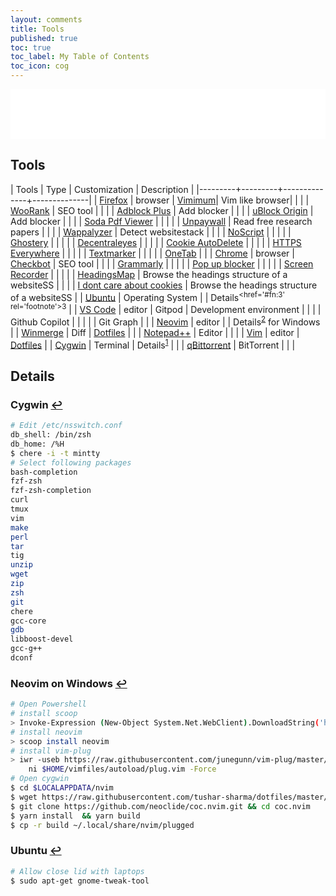 ```yaml
---
layout: comments
title: Tools
published: true
toc: true
toc_label: My Table of Contents
toc_icon: cog
---
```



<!-- dummy box begins -->
<div style="padding-bottom:60px; padding-top:20px; background : white;">
</div>

<h2 class="blue entry-title"><i class="fas fa-hammer"></i> Tools</h2>

|  Tools  | Type    | Customization | Description |
|---------+---------+--------------+--------------|
| [Firefox](https://www.mozilla.org/en-US/firefox/new/) | browser | [Vimimum](https://addons.mozilla.org/en-US/firefox/addon/vimium-ff/)| Vim like browser|
|         |         | [WooRank](https://addons.mozilla.org/en-US/firefox/addon/seo-website-analysis/) | SEO tool |
|         |         | [Adblock Plus](https://addons.mozilla.org/en-CA/firefox/addon/adblock-plus/) | Add blocker |
|         |         | [uBlock Origin](https://addons.mozilla.org/en-US/firefox/addon/ublock-origin/) | Add blocker  |
|         |         | [Soda Pdf Viewer](https://addons.mozilla.org/en-US/firefox/addon/soda-pdf-viewer/) | |
|         |         | [Unpaywall](https://addons.mozilla.org/en-US/firefox/addon/unpaywall/) | Read free research papers |
|         |         | [Wappalyzer](https://addons.mozilla.org/en-US/firefox/addon/wappalyzer/)  | Detect websitestack |
|         |         | [NoScript](https://addons.mozilla.org/en-US/firefox/addon/noscript/) | |
|         |         | [Ghostery](https://addons.mozilla.org/en-US/firefox/addon/ghostery/) | |
|         |         | [Decentraleyes](https://addons.mozilla.org/en-US/firefox/addon/decentraleyes/) | |
|         |         | [Cookie AutoDelete](https://addons.mozilla.org/en-US/firefox/addon/cookie-autodelete/) | |
|         |         | [HTTPS Everywhere](https://addons.mozilla.org/en-US/firefox/addon/https-everywhere/) | |
|         |         | [Textmarker](https://addons.mozilla.org/en-US/firefox/addon/textmarkerpro/) | |
|         |         | [OneTab](https://addons.mozilla.org/en-US/firefox/addon/onetab/) | |
| [Chrome](https://www.google.com/chrome/)  | browser  | [Checkbot](https://chrome.google.com/webstore/detail/checkbot-seo-web-speed-se/dagohlmlhagincbfilmkadjgmdnkjinl) | SEO tool |
|         |         | [Grammarly](https://chrome.google.com/webstore/detail/grammarly-for-chrome/kbfnbcaeplbcioakkpcpgfkobkghlhen?hl=en) | |
|         |         | [Pop up blocker](https://chrome.google.com/webstore/detail/pop-up-blocker-for-chrome/bkkbcggnhapdmkeljlodobbkopceiche) | |
|         |         | [Screen Recorder](https://chrome.google.com/webstore/detail/screen-recorder/hniebljpgcogalllopnjokppmgbhaden) | |
|         |         | [HeadingsMap](https://chrome.google.com/webstore/detail/headingsmap/flbjommegcjonpdmenkdiocclhjacmbi) | Browse the headings structure of a websiteSS |
|         |         | [I dont care about cookies](https://chrome.google.com/webstore/detail/i-dont-care-about-cookies/fihnjjcciajhdojfnbdddfaoknhalnja) | Browse the headings structure of a websiteSS |
| [Ubuntu](https://ubuntu.com/)  | Operating System  |  | Details<sup><href='#fn:3' rel='footnote'>3</sup> |
| [VS Code](https://code.visualstudio.com/)  | editor  | Gitpod | Development environment |
|                                           |          | Github Copilot |  |
|                                           |          | Git Graph      |  |
| [Neovim](https://github.com/neovim/neovim)  | editor  |  | Details<sup><a href='#fn:2' rel='footnote'>2</a></sup> for Windows  |
| [Winmerge](https://winmerge.org/)  | Diff  |  [Dotfiles](https://github.com/tushar-sharma/dotfiles)   |  |
| [Notepad++](https://notepad-plus-plus.org/downloads/) | Editor | | |
| [Vim](https://www.vim.org/)     | editor  | [Dotfiles](https://github.com/tushar-sharma/dotfiles) |
| [Cygwin](https://www.cygwin.com/)  | Terminal | Details<sup><a href='#fn:1' rel='footnote'>1</a></sup> | |
| [qBittorrent](https://www.qbittorrent.org/)  | BitTorrent | | |

## Details

### <span id='fn:1'>Cygwin <a href='#fnref:1' rev='footnote'>&#8617;</a></span>

```bash
# Edit /etc/nsswitch.conf
db_shell: /bin/zsh
db_home: /%H
$ chere -i -t mintty
# Select following packages
bash-completion
fzf-zsh
fzf-zsh-completion
curl
tmux
vim
make
perl
tar
tig
unzip
wget
zip
zsh
git
chere
gcc-core
gdb
libboost-devel
gcc-g++
dconf
```


### <span id='fn:2'>Neovim on Windows <a href='#fnref:2' rev='footnote'>&#8617;</a></span>

```bash
# Open Powershell
# install scoop
> Invoke-Expression (New-Object System.Net.WebClient).DownloadString('https://get.scoop.sh')
# install neovim
> scoop install neovim
# install vim-plug
> iwr -useb https://raw.githubusercontent.com/junegunn/vim-plug/master/plug.vim |`
    ni $HOME/vimfiles/autoload/plug.vim -Force
# Open cygwin
$ cd $LOCALAPPDATA/nvim
$ wget https://raw.githubusercontent.com/tushar-sharma/dotfiles/master/nvim/init.vim
$ git clone https://github.com/neoclide/coc.nvim.git && cd coc.nvim
$ yarn install  && yarn build
$ cp -r build ~/.local/share/nvim/plugged
```

### <span id='fn:3'>Ubuntu <a href='#fnref:3' rev='footnote'>&#8617;</a></span>

```bash
# Allow close lid with laptops
$ sudo apt-get gnome-tweak-tool
```
